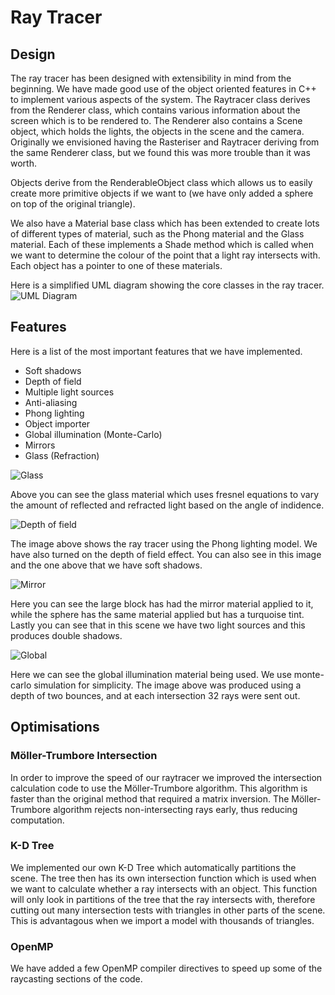 # Ray Tracer

## Design
The ray tracer has been designed with extensibility in mind from the beginning. We have made good use of the object oriented features in C++ to implement various aspects of the system. The Raytracer class derives from the Renderer class, which contains various information about the screen which is to be rendered to. The Renderer also contains a Scene object, which holds the lights, the objects in the scene and the camera. Originally we envisioned having the Rasteriser and Raytracer deriving from the same Renderer class, but we found this was more trouble than it was worth.  

Objects derive from the RenderableObject class which allows us to easily create more primitive objects if we want to (we have only added a sphere on top of the original triangle). 

We also have a Material base class which has been extended to create lots of different types of material, such as the Phong material and the Glass material. Each of these implements a Shade method which is called when we want to determine the colour of the point that a light ray intersects with. Each object has a pointer to one of these materials.

Here is a simplified UML diagram showing the core classes in the ray tracer.
![UML Diagram](images/Graphics.png "UML diagram of the ray tracer")

## Features
Here is a list of the most important features that we have implemented.

* Soft shadows
* Depth of field
* Multiple light sources
* Anti-aliasing
* Phong lighting
* Object importer
* Global illumination (Monte-Carlo)
* Mirrors
* Glass (Refraction)

![Glass](images/glass.bmp "Glass")

Above you can see the glass material which uses fresnel equations to vary the amount of reflected and refracted light based on the angle of indidence.

![Depth of field](images/dof.bmp "Depth of field")

The image above shows the ray tracer using the Phong lighting model. We have also turned on the depth of field effect. You can also see in this image and the one above that we have soft shadows.

![Mirror](images/mirror.bmp "Mirror effect")

Here you can see the large block has had the mirror material applied to it, while the sphere has the same material applied but has a turquoise tint. Lastly you can see that in this scene we have two light sources and this produces double shadows.  

![Global](images/global3.bmp "Global illumination")

Here we can see the global illumination material being used. We use monte-carlo simulation for simplicity. The image above was produced using a depth of two bounces, and at each intersection 32 rays were sent out.

## Optimisations
### M&ouml;ller-Trumbore Intersection
In order to improve the speed of our raytracer we improved the intersection calculation code to use the M&ouml;ller-Trumbore algorithm. This algorithm is faster than the original method that required a matrix inversion. The M&ouml;ller-Trumbore algorithm rejects non-intersecting rays early, thus reducing computation. 

### K-D Tree
We implemented our own K-D Tree which automatically partitions the scene. The tree then has its own intersection function which is used when we want to calculate whether a ray intersects with an object. This function will only look in partitions of the tree that the ray intersects with, therefore cutting out many intersection tests with triangles in other parts of the scene. This is advantagous when we import a model with thousands of triangles.

### OpenMP
We have added a few OpenMP compiler directives to speed up some of the raycasting sections of the code.
